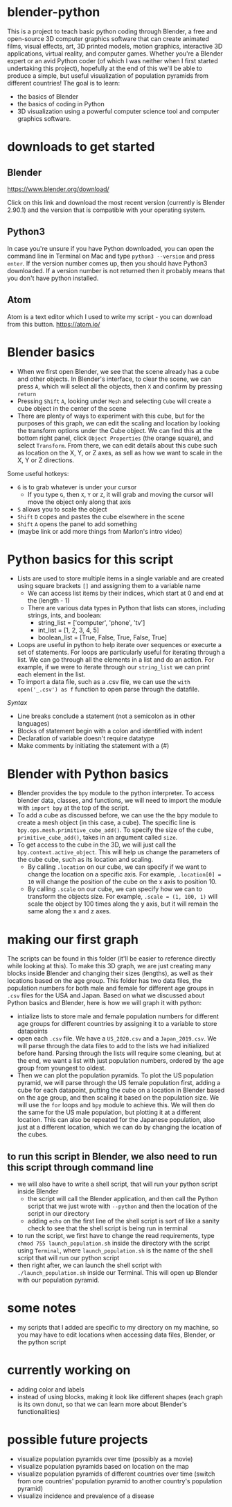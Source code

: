 # blender-python
This is a project to teach basic python coding through Blender, a free and open-source 3D computer graphics software that can create animated films, visual effects, art, 3D printed models, motion graphics, interactive 3D applications, virtual reality, and computer games. Whether you're a Blender expert or an avid Python coder (of which I was neither when I first started undertaking this project), hopefully at the end of this we'll be able to produce a simple, but useful visualization of population pyramids from different countries! The goal is to learn: 
* the basics of Blender
* the basics of coding in Python
* 3D visualization using a powerful computer science tool and computer graphics software. 

# downloads to get started
## Blender
https://www.blender.org/download/

Click on this link and download the most recent version (currently is Blender 2.90.1) and the version that is compatible with your operating system.

## Python3
In case you're unsure if you have Python downloaded, you can open the command line in Terminal on Mac and type `python3 --version` and press `enter`. If the version number comes up, then you should have Python3 downloaded. If a version number is not returned then it probably means that you don't have python installed. 

## Atom 
Atom is a text editor which I used to write my script - you can download from this button. 
https://atom.io/

# Blender basics
- When we first open Blender, we see that the scene already has a cube and other objects. In Blender's interface, to clear the scene, we can press `A`, which will select all the objects, then `X` and confirm by pressing `return`
- Pressing `Shift` `A`, looking under `Mesh` and selecting `Cube` will create a cube object in the center of the scene
- There are plenty of ways to experiment with this cube, but for the purposes of this graph, we can edit the scaling and location by looking the transform options under the Cube object. We can find this at the bottom right panel, click `Object Properties` (the orange square), and select `Transform`. From there, we can edit details about this cube such as location on the X, Y, or Z axes, as sell as how we want to scale in the X, Y or Z directions.  

Some useful hotkeys: 
- `G` is to grab whatever is under your cursor
  - If you type `G`, then `X`, `Y` or `Z`, it will grab and moving the cursor will move the object only along that axis
- `S` allows you to scale the object
- `Shift` `D` copes and pastes the cube elsewhere in the scene
- `Shift` `A` opens the panel to add something
- (maybe link or add more things from Marlon's intro video)

# Python basics for this script
- Lists are used to store multiple items in a single variable and are created using square brackets `[]` and assigning them to a variable name
  - We can access list items by their indices, which start at 0 and end at the (length - 1)
  - There are various data types in Python that lists can stores, including strings, ints, and boolean:
    - string_list = ['computer', 'phone', 'tv']
    - int_list = [1, 2, 3, 4, 5]
    - boolean_list = [True, False, True, False, True]
- Loops are useful in python to help iterate over sequences or execurte a set of statements. For loops are particularly useful for iterating through a list. We can go through all the elements in a list and do an action. For example, if we were to iterate through our `string_list` we can print each element in the list. 
- To import a data file, such as a .csv file, we can use the `with open('_.csv') as f` function to open parse through the datafile. 

*Syntax*
- Line breaks conclude a statement (not a semicolon as in other languages)
- Blocks of statement begin with a colon and identified with indent
- Declaration of variable doesn't require datatype
- Make comments by initiating the statement with a (#)

# Blender with Python basics
- Blender provides the `bpy` module to the python interpreter. To access blender data, classes, and functions, we will need to import the module with `import bpy` at the top of the script. 
- To add a cube as discussed before, we can use the the bpy module to create a mesh object (in this case, a cube). The specific line is `bpy.ops.mesh.primitive_cube_add()`. To specify the size of the cube, `primitive_cube_add()`, takes in an argument called `size`. 
- To get access to the cube in the 3D, we will just call the `bpy.context.active_object`. This will help us change the parameters of the cube cube, such as its location and scaling. 
  - By calling `.location` on our cube, we can specify if we want to change the location on a specific axis. For example, `.location[0] = 10` will change the position of the cube on the x axis to position 10. 
  - By calling `.scale` on our cube, we can specify how we can to transform the objects size. For example, `.scale = (1, 100, 1)` will scale the object by 100 times along the y axis, but it will remain the same along the x and z axes. 

# making our first graph
The scripts can be found in this folder (it'll be easier to reference directly while looking at this). To make this 3D graph, we are just creating many blocks inside Blender and changing their sizes (lengths), as well as their locations based on the age group. This folder has two data files, the population numbers for both male and female for different age groups in `.csv` files for the USA and Japan. Based on what we discussed about Python basics and Blender, here is how we will graph it with python: 
- intialize lists to store male and female population numbers for different age groups for different countries by assigning it to a variable to store datapoints
- open each `.csv` file. We have a `US_2020.csv` and a `Japan_2019.csv`. We will parse through the data files to add to the lists we had initialized before hand. Parsing through the lists will require some cleaning, but at the end, we want a list with just population numbers, ordered by the age group from youngest to oldest. 
- Then we can plot the population pyramids. To plot the US population pyramid, we will parse through the US female population first, adding a cube for each datapoint, putting the cube on a location in Blender based on the age group, and then scaling it based on the population size. We will use the `for` loops and `bpy` module to achieve this. We will then do the same for the US male population, but plotting it at a different location. This can also be repeated for the Japanese population, also just at a different location, which we can do by changing the location of the cubes. 

## to run this script in Blender, we also need to run this script through command line 
- we will also have to write a shell script, that will run your python script inside Blender 
  - the script will call the Blender application, and then call the Python script that we just wrote with `--python` and then the location of the script in our directory
  - adding `echo` on the first line of the shell script is sort of like a sanity check to see that the shell script is being run in terminal 
- to run the script, we first have to change the read requirements, type `chmod 755 launch_population.sh` inside the directory with the script using `Terminal`, where `launch_population.sh` is the name of the shell script that will run our python script 
- then right after, we can launch the shell script with `./launch_population.sh` inside our Terminal. This will open up Blender with our population pyramid. 

# some notes
- my scripts that I added are specific to my directory on my machine, so you may have to edit locations when accessing data files, Blender, or the python script 

# currently working on 
* adding color and labels 
* instead of using blocks, making it look like different shapes (each graph is its own donut, so that we can learn more about Blender's functionalities)

# possible future projects
* visualize population pyramids over time (possibly as a movie)
* visualize population pyramids based on location on the map
* visualize population pyramids of different countries over time (switch from one countries' population pyramid to another country's population pyramid)
* visualize incidence and prevalence of a disease 
